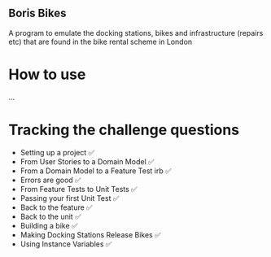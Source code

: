 ## Boris Bikes

A program to emulate the docking stations, bikes and infrastructure (repairs etc) that are found in the bike rental scheme in London

# How to use
...

# Tracking the challenge questions
 - Setting up a project ✅
 - From User Stories to a Domain Model ✅
 - From a Domain Model to a Feature Test irb ✅
 - Errors are good ✅
 - From Feature Tests to Unit Tests ✅
 - Passing your first Unit Test ✅
 - Back to the feature ✅
 - Back to the unit ✅
 - Building a bike ✅
 - Making Docking Stations Release Bikes ✅
 - Using Instance Variables ✅
 